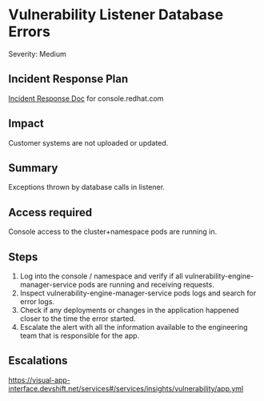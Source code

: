 # Vulnerability Listener Database Errors
Severity: Medium

## Incident Response Plan
 [Incident Response Doc](https://docs.google.com/document/d/1AyEQnL4B11w7zXwum8Boty2IipMIxoFw1ri1UZB6xJE) for console.redhat.com

## Impact
Customer systems are not uploaded or updated.

## Summary
Exceptions thrown by database calls in listener.

## Access required
Console access to the cluster+namespace pods are running in.

## Steps
1. Log into the console / namespace and verify if all vulnerability-engine-manager-service pods are running and receiving requests.
2. Inspect vulnerability-engine-manager-service pods logs and search for error logs.
3. Check if any deployments or changes in the application happened closer to the time the error started.
4. Escalate the alert with all the information available to the engineering team that is responsible for the app.

## Escalations
https://visual-app-interface.devshift.net/services#/services/insights/vulnerability/app.yml
